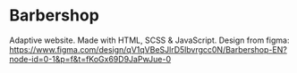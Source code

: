 # Barbershop
 Adaptive website.
 Made with HTML, SCSS & JavaScript. 
 Design from figma: https://www.figma.com/design/qV1qVBeSJlrD5lbvrgcc0N/Barbershop-EN?node-id=0-1&p=f&t=fKoGx69D9JaPwJue-0

